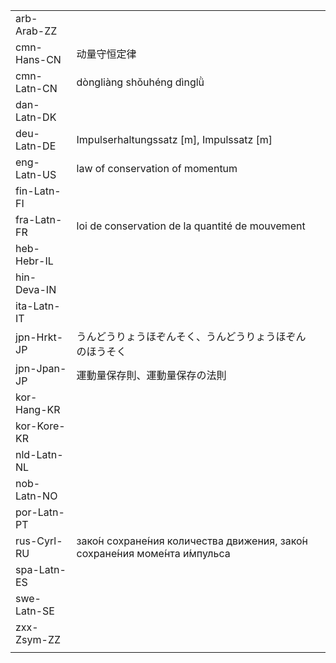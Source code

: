 | | | |
|-|-|-|
| arb-Arab-ZZ |  |  |
| cmn-Hans-CN | 动量守恒定律 |  |
| cmn-Latn-CN | dòngliàng shǒuhéng dìnglǜ |  |
| dan-Latn-DK |  |  |
| deu-Latn-DE | Impulserhaltungssatz [m], Impulssatz [m] |  |
| eng-Latn-US | law of conservation of momentum |  |
| fin-Latn-FI |  |  |
| fra-Latn-FR | loi de conservation de la quantité de mouvement |  |
| heb-Hebr-IL |  |  |
| hin-Deva-IN |  |  |
| ita-Latn-IT |  |  |
| jpn-Hrkt-JP | うんどうりょうほぞんそく、うんどうりょうほぞんのほうそく |  |
| jpn-Jpan-JP | 運動量保存則、運動量保存の法則 |  |
| kor-Hang-KR |  |  |
| kor-Kore-KR |  |  |
| nld-Latn-NL |  |  |
| nob-Latn-NO |  |  |
| por-Latn-PT |  |  |
| rus-Cyrl-RU | зако́н сохране́ния количества движения, зако́н сохране́ния моме́нта и́мпульса |  |
| spa-Latn-ES |  |  |
| swe-Latn-SE |  |  |
| zxx-Zsym-ZZ |  |  |
|  |  |  |